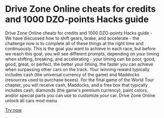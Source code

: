 # Drive Zone Online cheats for credits and 1000 DZO-points Hacks guide

Drive Zone Online cheats for credits and 1000 DZO-points Hacks guide - We have discussed how to shift gears, brake, and accelerate - the challenge now is to complete all of these things at the right time and continuously. This is the goal you want to achieve in each race, but before we reach this goal, you will see different prompts, depending on your timing when shifting, breaking, and accelerating - your timing can be poor, good, good, great, or perfect, the better your timing, the faster you can achieve when surpassing other cars on the track. Your winning reward typically includes cash (the universal currency of the game) and Maddocks (resources used to purchase boxes). For the final game of the World Tour chapter, you will receive cash, Maddocks, and a free box that typically includes cash, diamonds (the game's premium currency), paint colors, and/or special parts you can use to customize your car. Drive Zone Online unlock all cars mod menu

[Try now](https://sway.office.com/zHDWpAMvE1mwy4ZM)
